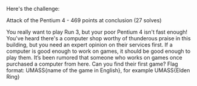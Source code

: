 Here's the challenge:

Attack of the Pentium 4 - 469 points at conclusion (27 solves)

You really want to play Run 3, but your poor Pentium 4 isn't fast enough! You've heard there's a computer shop worthy of thunderous praise in this building, but you need an expert opinion on their services first. If a computer is good enough to work on games, it should be good enough to play them. It’s been rumored that someone who works on games once purchased a computer from here. Can you find their first game?
Flag format: UMASS{name of the game in English}, for example UMASS{Elden Ring}
